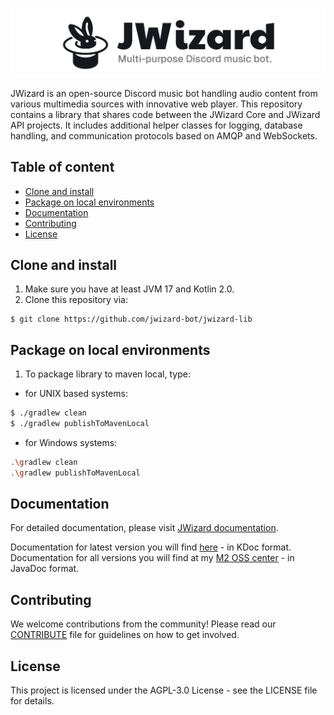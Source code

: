 ![](.github/banner.png)

JWizard is an open-source Discord music bot handling audio content from various multimedia sources with innovative web
player. This repository contains a library that shares code between the JWizard Core and JWizard API projects. It
includes additional helper classes for logging, database handling, and communication protocols based on AMQP and
WebSockets.

## Table of content

* [Clone and install](#clone-and-install)
* [Package on local environments](#package-on-local-environments)
* [Documentation](#documentation)
* [Contributing](#contributing)
* [License](#license)

## Clone and install

1. Make sure you have at least JVM 17 and Kotlin 2.0.
2. Clone this repository via:

```shell
$ git clone https://github.com/jwizard-bot/jwizard-lib
```

## Package on local environments

1. To package library to maven local, type:

- for UNIX based systems:

```bash
$ ./gradlew clean
$ ./gradlew publishToMavenLocal
```

- for Windows systems:

```bash
.\gradlew clean
.\gradlew publishToMavenLocal
```

## Documentation

For detailed documentation, please visit [JWizard documentation](https://jwizard.pl/docs).

Documentation for latest version you will find [here](https://docs.jwizard.pl/jwl) - in KDoc format.
<br>
Documentation for all versions you will find at
my [M2 OSS center](https://m2.miloszgilga.pl/#/releases/pl/jwizard/jwizard-lib) - in JavaDoc format.

## Contributing

We welcome contributions from the community! Please read our [CONTRIBUTE](./CONTRIBUTE.md) file for guidelines on how
to get involved.

## License

This project is licensed under the AGPL-3.0 License - see the LICENSE file for details.
